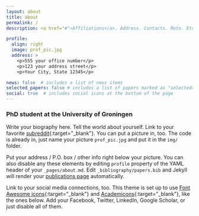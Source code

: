 ```yaml
---
layout: about
title: about
permalink: /
description: <a href="#">Affiliations</a>. Address. Contacts. Moto. Etc.

profile:
  align: right
  image: prof_pic.jpg
  address: >
    <p>555 your office number</p>
    <p>123 your address street</p>
    <p>Your City, State 12345</p>

news: false  # includes a list of news items
selected_papers: false # includes a list of papers marked as "selected={true}"
social: true  # includes social icons at the bottom of the page
---
```


### PhD student at the University of Groningen

Write your biography here. Tell the world about yourself. Link to your favorite [subreddit](http://reddit.com){:target="\_blank"}. You can put a picture in, too. The code is already in, just name your picture `prof_pic.jpg` and put it in the `img/` folder.

Put your address / P.O. box / other info right below your picture. You can also disable any these elements by editing `profile` property of the YAML header of your `_pages/about.md`. Edit `_bibliography/papers.bib` and Jekyll will render your [publications page](/al-folio/publications/) automatically.

Link to your social media connections, too. This theme is set up to use [Font Awesome icons](http://fortawesome.github.io/Font-Awesome/){:target="\_blank"} and [Academicons](https://jpswalsh.github.io/academicons/){:target="\_blank"}, like the ones below. Add your Facebook, Twitter, LinkedIn, Google Scholar, or just disable all of them.
